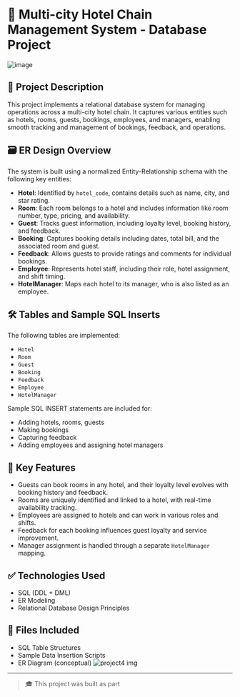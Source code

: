 # 🏨 Multi-city Hotel Chain Management System - Database Project

![image](https://github.com/user-attachments/assets/57ceb61d-faf9-44ad-be78-194e2d57d384)


## 📌 Project Description

This project implements a relational database system for managing operations across a multi-city hotel chain. It captures various entities such as hotels, rooms, guests, bookings, employees, and managers, enabling smooth tracking and management of bookings, feedback, and operations.

## 🗃️ ER Design Overview

The system is built using a normalized Entity-Relationship schema with the following key entities:

- **Hotel**: Identified by `hotel_code`, contains details such as name, city, and star rating.
- **Room**: Each room belongs to a hotel and includes information like room number, type, pricing, and availability.
- **Guest**: Tracks guest information, including loyalty level, booking history, and feedback.
- **Booking**: Captures booking details including dates, total bill, and the associated room and guest.
- **Feedback**: Allows guests to provide ratings and comments for individual bookings.
- **Employee**: Represents hotel staff, including their role, hotel assignment, and shift timing.
- **HotelManager**: Maps each hotel to its manager, who is also listed as an employee.

## 🛠️ Tables and Sample SQL Inserts

The following tables are implemented:

- `Hotel`
- `Room`
- `Guest`
- `Booking`
- `Feedback`
- `Employee`
- `HotelManager`

Sample SQL INSERT statements are included for:

- Adding hotels, rooms, guests
- Making bookings
- Capturing feedback
- Adding employees and assigning hotel managers

## 🧠 Key Features

- Guests can book rooms in any hotel, and their loyalty level evolves with booking history and feedback.
- Rooms are uniquely identified and linked to a hotel, with real-time availability tracking.
- Employees are assigned to hotels and can work in various roles and shifts.
- Feedback for each booking influences guest loyalty and service improvement.
- Manager assignment is handled through a separate `HotelManager` mapping.

## ✅ Technologies Used

- SQL (DDL + DML)
- ER Modeling
- Relational Database Design Principles

## 📂 Files Included

- SQL Table Structures
- Sample Data Insertion Scripts
- ER Diagram (conceptual)
![project4 img](https://github.com/user-attachments/assets/33c36e47-c112-42ba-90b2-6018d9208ae2)

---

> 🎓 This project was built as part
>
> 
